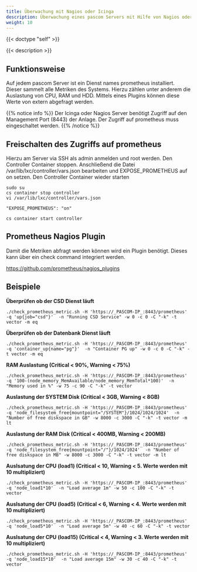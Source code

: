 ```yaml
---
title: Überwachung mit Nagios oder Icinga
description: Überwachung eines pascom Servers mit Hilfe von Nagios oder Icinga
weight: 10
---
```


{{< doctype "self" >}}

{{< description >}}

## Funktionsweise
Auf jedem pascom Server ist ein Dienst names prometheus installiert. Dieser sammelt alle Metriken des Systems. Hierzu zählen unter anderem die Auslastung von CPU, RAM und HDD. Mittels eines Plugins können diese Werte von extern abgefragt werden.

{{% notice info %}}
Der Icinga oder Nagios Server benötigt Zugriff auf den Management Port (8443) der Anlage. Der Zugriff auf prometheus muss eingeschaltet werden.
{{% /notice %}}

## Freischalten des Zugriffs auf prometheus
Hierzu am Server via SSH als admin anmelden und root werden. Den Controller Container stoppen.
Anschließend die Datei /var/lib/lxc/controller/vars.json bearbeiten und EXPOSE_PROMETHEUS auf on setzen. Den Controller Container wieder starten


    sudo su
    cs container stop controller
    vi /var/lib/lxc/controller/vars.json

    "EXPOSE_PROMETHEUS": "on"

    cs container start controller


## Prometheus Nagios Plugin
Damit die Metriken abfragt werden können wird ein Plugin benötigt. Dieses kann über ein check command integriert werden.

https://github.com/prometheus/nagios_plugins

## Beispiele

**Überprüfen ob der CSD Dienst läuft**

    ./check_prometheus_metric.sh -H 'https://_PASCOM-IP_:8443/prometheus' -q 'up{job="csd"}'  -n "Running CSD Service" -w 0 -c 0 -C "-k" -t vector -m eq

**Überprüfen ob der Datenbank Dienst läuft**

    ./check_prometheus_metric.sh -H 'https://_PASCOM-IP_:8443/prometheus' -q 'container_up{name="pg"}'  -n "Container PG up" -w 0 -c 0 -C "-k" -t vector -m eq

**RAM Auslastung (Critical < 90%, Warning < 75%)**

    ./check_prometheus_metric.sh -H 'https://_PASCOM-IP_:8443/prometheus' -q '100-(node_memory_MemAvailable/node_memory_MemTotal*100)'  -n "Memory used in %" -w 75 -c 90 -C "-k" -t vector

**Auslastung der SYSTEM Disk (Critical < 3GB, Warning < 8GB)**

    ./check_prometheus_metric.sh -H 'https://_PASCOM-IP_:8443/prometheus' -q 'node_filesystem_free{mountpoint="/SYSTEM"}/1024/1024/1024'  -n "Number of free diskspace in GB" -w 8000 -c 3000 -C "-k" -t vector -m lt

**Auslastung der RAM Disk (Critical < 400MB, Warning < 200MB)**

    ./check_prometheus_metric.sh -H 'https://_PASCOM-IP_:8443/prometheus' -q 'node_filesystem_free{mountpoint="/"}/1024/1024'  -n "Number of free diskspace in MB" -w 8000 -c 3000 -C "-k" -t vector -m lt

**Auslsatung der CPU (load1)  (Critical < 10, Warning < 5. Werte werden mit 10 multipliziert)**

    ./check_prometheus_metric.sh -H 'https://_PASCOM-IP_:8443/prometheus' -q 'node_load1*10'  -n "Load average 1m" -w 50 -c 100 -C "-k" -t vector

**Auslsatung der CPU (load5) (Critical < 6, Warning < 4. Werte werden mit 10 multipliziert)**

    ./check_prometheus_metric.sh -H 'https://_PASCOM-IP_:8443/prometheus' -q 'node_load5*10'  -n "Load average 5m" -w 40 -c 60 -C "-k" -t vector

**Auslsatung der CPU (load15) (Critical < 4, Warning < 3. Werte werden mit 10 multipliziert)**

    ./check_prometheus_metric.sh -H 'https://_PASCOM-IP_:8443/prometheus' -q 'node_load15*10'  -n "Load average 15m" -w 30 -c 40 -C "-k" -t vector
